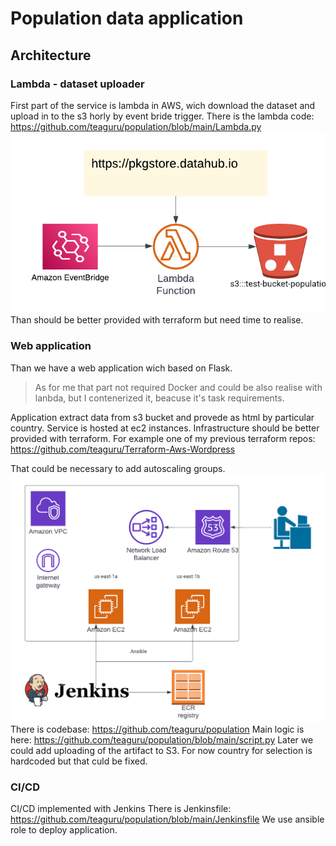 # Population data application
## Architecture
### Lambda - dataset uploader
First part of the service is lambda in AWS, wich download the dataset and upload in to the s3 horly by event bride trigger.
There is the lambda code:
https://github.com/teaguru/population/blob/main/Lambda.py
![N|Pic](https://github.com/teaguru/population/blob/main/lambda.png?raw=true)
Than should be better provided with terraform but need time to realise.
### Web application
Than we have a web application wich based on Flask.
> As for me that part not required Docker and could be also realise with lanbda, but I contenerized it, beacuse it's task requirements.

Application extract data from s3 bucket and provede as html by particular country.
Service is hosted at ec2 instances.
Infrastructure should be better provided with terraform.
For example one of my previous terraform repos:
https://github.com/teaguru/Terraform-Aws-Wordpress


That could be necessary to add autoscaling groups.
![N|Pic](https://github.com/teaguru/population/blob/main/Cloud_Architecture.png?raw=true)
There is codebase:
https://github.com/teaguru/population
Main logic is here:
https://github.com/teaguru/population/blob/main/script.py
Later we could add uploading of the artifact to S3. For now country for selection is hardcoded but that culd be fixed.


### CI/CD
CI/CD implemented with Jenkins
There is Jenkinsfile:
https://github.com/teaguru/population/blob/main/Jenkinsfile
We use ansible role to deploy application.


